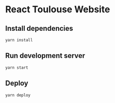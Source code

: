 # React Toulouse Website

## Install dependencies

```console
yarn install
```

## Run development server

```console
yarn start
```

## Deploy

```console
yarn deploy
```

